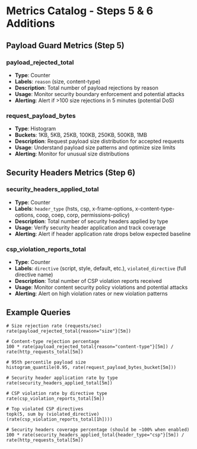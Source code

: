 # Metrics Catalog - Steps 5 & 6 Additions

## Payload Guard Metrics (Step 5)

### payload_rejected_total
- **Type**: Counter
- **Labels**: `reason` (size, content-type)
- **Description**: Total number of payload rejections by reason
- **Usage**: Monitor security boundary enforcement and potential attacks
- **Alerting**: Alert if >100 size rejections in 5 minutes (potential DoS)

### request_payload_bytes  
- **Type**: Histogram
- **Buckets**: 1KB, 5KB, 25KB, 100KB, 250KB, 500KB, 1MB
- **Description**: Request payload size distribution for accepted requests
- **Usage**: Understand payload size patterns and optimize size limits
- **Alerting**: Monitor for unusual size distributions

## Security Headers Metrics (Step 6)

### security_headers_applied_total
- **Type**: Counter
- **Labels**: `header_type` (hsts, csp, x-frame-options, x-content-type-options, coop, coep, corp, permissions-policy)
- **Description**: Total number of security headers applied by type
- **Usage**: Verify security header application and track coverage
- **Alerting**: Alert if header application rate drops below expected baseline

### csp_violation_reports_total
- **Type**: Counter
- **Labels**: `directive` (script, style, default, etc.), `violated_directive` (full directive name)
- **Description**: Total number of CSP violation reports received
- **Usage**: Monitor content security policy violations and potential attacks
- **Alerting**: Alert on high violation rates or new violation patterns

## Example Queries

```promql
# Size rejection rate (requests/sec)
rate(payload_rejected_total{reason="size"}[5m])

# Content-type rejection percentage  
100 * rate(payload_rejected_total{reason="content-type"}[5m]) / rate(http_requests_total[5m])

# 95th percentile payload size
histogram_quantile(0.95, rate(request_payload_bytes_bucket[5m]))

# Security header application rate by type
rate(security_headers_applied_total[5m])

# CSP violation rate by directive type
rate(csp_violation_reports_total[5m])

# Top violated CSP directives
topk(5, sum by (violated_directive) (rate(csp_violation_reports_total[1h])))

# Security headers coverage percentage (should be ~100% when enabled)
100 * rate(security_headers_applied_total{header_type="csp"}[5m]) / rate(http_requests_total[5m])
```
